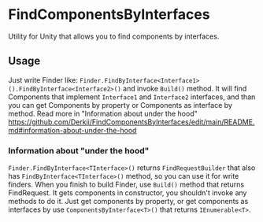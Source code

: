 # FindComponentsByInterfaces
Utility for Unity that allows you to find components by interfaces.

## Usage
Just write Finder like: ```Finder.FindByInterface<Interface1>().FindByInterface<Interface2>()``` and invoke ```Build()``` method. It will find Components that implement ```Interface1``` and ```Interface2``` interfaces,  and than you can get Components by property or Components as interface by method. Read more in "Information about under the hood" https://github.com/Derkii/FindComponentsByInterfaces/edit/main/README.md#information-about-under-the-hood

### Information about "under the hood"
```Finder.FindByInterface<TInterface>()``` returns ```FindRequestBuilder``` that also has ```FindByInterface<TInterface>()``` method, so you can use it for write finders.
When you finish to build Finder, use ```Build()``` method that returns FindRequest. 
It gets components in constructor, you shouldn't invoke any methods to do it. Just get components by property, or get components as interfaces by use ```ComponentsByInterface<T>()``` that returns ```IEnumerable<T>```. 

